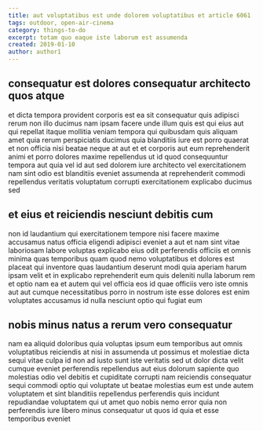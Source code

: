 ```yaml
---
title: aut voluptatibus est unde dolorem voluptatibus et article 6061
tags: outdoor, open-air-cinema
category: things-to-do
excerpt: totam quo eaque iste laborum est assumenda
created: 2019-01-10
author: author1
---
```


## consequatur est dolores consequatur architecto quos atque

et dicta tempora provident corporis est ea sit consequatur quis adipisci rerum non illo ducimus nam ipsam facere unde illum quis est qui eius aut qui repellat itaque mollitia veniam tempora qui quibusdam quis aliquam amet quia rerum perspiciatis ducimus quia blanditiis iure est porro quaerat et non officia nisi beatae neque at aut et et corporis aut eum reprehenderit animi et porro dolores maxime repellendus ut id quod consequuntur tempora aut quia vel id aut sed dolorem iure architecto vel exercitationem nam sint odio est blanditiis eveniet assumenda at reprehenderit commodi repellendus veritatis voluptatum corrupti exercitationem explicabo ducimus sed

## et eius et reiciendis nesciunt debitis cum

non id laudantium qui exercitationem tempore nisi facere maxime accusamus natus officia eligendi adipisci eveniet a aut et nam sint vitae laboriosam labore voluptas explicabo eius odit perferendis officiis et omnis minima quas temporibus quam quod nemo voluptatibus et dolores est placeat qui inventore quas laudantium deserunt modi quia aperiam harum ipsam velit et in explicabo reprehenderit eum quis deleniti nulla laborum rem et optio nam ea et autem qui vel officia eos id quae officiis vero iste omnis aut aut cumque necessitatibus porro in nostrum iste esse dolores est enim voluptates accusamus id nulla nesciunt optio qui fugiat eum

## nobis minus natus a rerum vero consequatur

nam ea aliquid doloribus quia voluptas ipsum eum temporibus aut omnis voluptatibus reiciendis at nisi in assumenda ut possimus et molestiae dicta sequi vitae culpa id non ad iusto sunt iste veritatis sed ut dolor dicta velit cumque eveniet perferendis repellendus aut eius dolorum sapiente quo molestias odio vel debitis et cupiditate corrupti nam reiciendis consequatur sequi commodi optio qui voluptate ut beatae molestias eum est unde autem voluptatem et sint blanditiis repellendus perferendis quis incidunt repudiandae voluptatem qui ut amet quo nobis nemo error quia non perferendis iure libero minus consequatur ut quos id quia et esse temporibus eveniet
